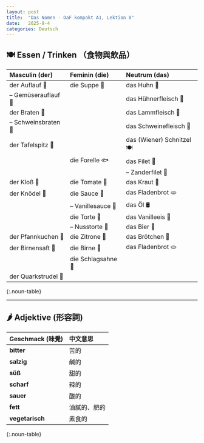 ```yaml
---
layout: post
title:  "Das Nomen - DaF kompakt A1, Lektion 8"
date:   2025-9-4
categories: Deutsch
---
```


<!-- 流量追蹤 -->
<script src="{{ '/assets/js/momo-script.js' | relative_url }}"></script>

<style>
.noun-table th:nth-child(1), .noun-table td:nth-child(1) { color: #4169E1; } /* Masculin 欄 - Royal Blue */
.noun-table th:nth-child(2), .noun-table td:nth-child(2) { color: #FF6B6B; } /* Feminin 欄 - Coral Red */
.noun-table th:nth-child(3), .noun-table td:nth-child(3) { color: #2ECC71; } /* Neutrum 欄 - Emerald Green */
</style>

## 🍽️ Essen / Trinken （食物與飲品）

| Masculin (der) | Feminin (die) | Neutrum (das) |
| :------------- | :------------ | :------------ |
| der Auflauf 🍲 | die Suppe 🍜 | das Huhn 🐔 |
| – Gemüserauflauf 🥦 | | das Hühnerfleisch 🍗 |
| der Braten 🍖 | | das Lammfleisch 🐑 |
| – Schweinsbraten 🐷 | | das Schweinefleisch 🐖 |
| der Tafelspitz 🥩 | | das (Wiener) Schnitzel 🍽️ |
| | die Forelle 🐟 | das Filet 🥩 |
| | | – Zanderfilet 🐠 |
| der Kloß 🥔 | die Tomate 🍅 | das Kraut 🥬 |
| der Knödel 🥔 | die Sauce 🍛 | das Fladenbrot 🫓 |
| | – Vanillesauce 🍮 | das Öl 🛢️ |
| | die Torte 🍰 | das Vanilleeis 🍦 |
| | – Nusstorte 🥧 | das Bier 🍺 |
| der Pfannkuchen 🥞 | die Zitrone 🍋 | das Brötchen 🥯 |
| der Birnensaft 🍐 | die Birne 🍐 | das Fladenbrot 🫓 |
| | die Schlagsahne 🍶 | |
| der Quarkstrudel 🍰 | | |
{:.noun-table}

---

## 🌶️ Adjektive (形容詞)

| Geschmack (味覺) | 中文意思 |
| :--------------- | :-------- |
| **bitter** | 苦的 |
| **salzig** | 鹹的 |
| **süß** | 甜的 |
| **scharf** | 辣的 |
| **sauer** | 酸的 |
| **fett** | 油膩的、肥的 |
| **vegetarisch** | 素食的 |
{:.noun-table}
